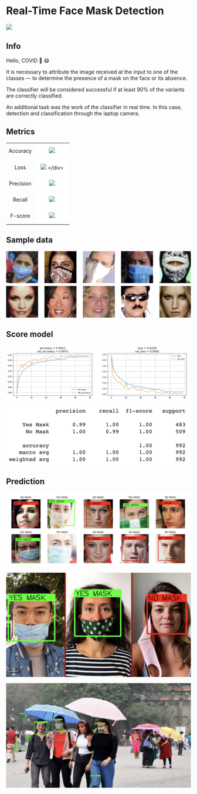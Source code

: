 # Real-Time Face Mask Detection

![](face-mask-detection.gif)

## Info

Hello, COVID 👋 😷

It is necessary to attribute the image received at the input to one of the classes — to determine the presence of a mask on the face or its absence.

The classifier will be considered successful if at least 90% of the variants are correctly classified.

An additional task was the work of the classifier in real time. In this case, detection and classification through the laptop camera.

## Metrics

|             |                                                                                                                                                                                               |
|:-----------:|:---------------------------------------------------------------------------------------------------------------------------------------------------------------------------------------------:|
|  Accuracy   |                           <div style="background-color:white; padding:10px">![](https://latex.codecogs.com/svg.latex?\Large&space;\frac{TP+TN}{TP+TN+FP+FN}) </div>                           |
|    Loss     |         <div style="background-color:white; padding:10px">![](https://latex.codecogs.com/svg.latex?\Large&space;-\frac{1}{l}\sum_{i=1}^{l}(y_i*\log(y_i)+(1-y_i)*\log(1-y_i))) </div>         |
|  Precision  |                               <div style="background-color:white; padding:10px">![](https://latex.codecogs.com/svg.latex?\Large&space;\frac{TP}{TP+FP}) </div>                                |
|   Recall    |                               <div style="background-color:white; padding:10px">![](https://latex.codecogs.com/svg.latex?\Large&space;\frac{TP}{TP+FN}) </div>                                |
|   F-score   |         <div style="background-color:white; padding:10px">![](https://latex.codecogs.com/svg.latex?\Large&space;\frac{(1+\beta^2)*Precision*Recall}{\beta^2*Precision*Recall}) </div>         |

## Sample data

![](src/sample_data.png)

## Score model

![](src/final_metrics.png)

![](src/final_metrics_2.png)

## Prediction

![](src/score_model.png)

![](src/score_model_2.png)

![](src/score_model_3.png)
